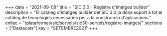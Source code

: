 +++
date = "2021-09-09"
title = "SIC 3.0 - Registre d'imatges builder"
description = "El catàleg d'imatges builder del SIC 3.0 ja dóna suport a tot el catàleg de tecnologies necessàries per a la construcció d'aplicacions."
enllac = "/plataformes/sic/serveis/sic30-serveis/registre-imatges/"
sections    = ["Destacats"]
key = "SETEMBRE2021"
+++
